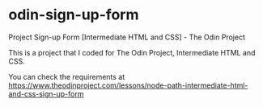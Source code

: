 # odin-sign-up-form

Project Sign-up Form [Intermediate HTML and CSS] - The Odin Project

This is a project that I coded for The Odin Project, Intermediate HTML and CSS.

You can check the requirements at https://www.theodinproject.com/lessons/node-path-intermediate-html-and-css-sign-up-form
